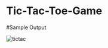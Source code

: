 # Tic-Tac-Toe-Game

#Sample Output

![tictac](https://user-images.githubusercontent.com/107808348/187464748-ae80dc66-0764-4325-b165-a2b56612e8ce.jpg)

